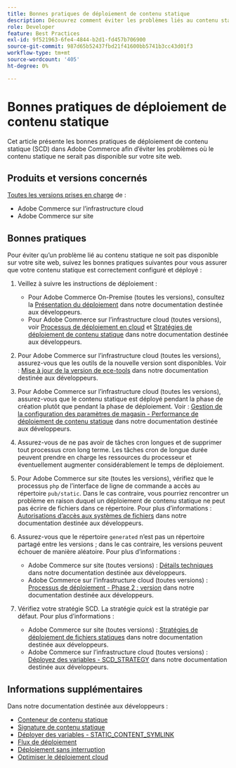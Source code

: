 ```yaml
---
title: Bonnes pratiques de déploiement de contenu statique
description: Découvrez comment éviter les problèmes liés au contenu statique qui n’apparaît pas sur votre vitrine Adobe Commerce.
role: Developer
feature: Best Practices
exl-id: 9f521963-6fe4-4844-b2d1-fd457b706900
source-git-commit: 987d65b52437fbd21f41600bb5741b3cc43d01f3
workflow-type: tm+mt
source-wordcount: '405'
ht-degree: 0%

---
```


# Bonnes pratiques de déploiement de contenu statique

Cet article présente les bonnes pratiques de déploiement de contenu statique (SCD) dans Adobe Commerce afin d’éviter les problèmes où le contenu statique ne serait pas disponible sur votre site web.

## Produits et versions concernés

[Toutes les versions prises en charge](../../../release/versions.md) de :

* Adobe Commerce sur l’infrastructure cloud
* Adobe Commerce sur site

## Bonnes pratiques

Pour éviter qu’un problème lié au contenu statique ne soit pas disponible sur votre site web, suivez les bonnes pratiques suivantes pour vous assurer que votre contenu statique est correctement configuré et déployé :

1. Veillez à suivre les instructions de déploiement :
   * Pour Adobe Commerce On-Premise (toutes les versions), consultez la [Présentation du déploiement](../../../configuration/deployment/overview.md) dans notre documentation destinée aux développeurs.
   * Pour Adobe Commerce sur l’infrastructure cloud (toutes versions), voir [Processus de déploiement en cloud](https://experienceleague.adobe.com/fr/docs/commerce-cloud-service/user-guide/develop/deploy/process) et [Stratégies de déploiement de contenu statique](https://experienceleague.adobe.com/fr/docs/commerce-cloud-service/user-guide/develop/deploy/static-content) dans notre documentation destinée aux développeurs.

1. Pour Adobe Commerce sur l’infrastructure cloud (toutes les versions), assurez-vous que les outils de la nouvelle version sont disponibles. Voir : [Mise à jour de la version de ece-tools](https://experienceleague.adobe.com/fr/docs/commerce-cloud-service/user-guide/release-notes/ece-tools-package) dans notre documentation destinée aux développeurs.
1. Pour Adobe Commerce sur l’infrastructure cloud (toutes les versions), assurez-vous que le contenu statique est déployé pendant la phase de création plutôt que pendant la phase de déploiement. Voir : [Gestion de la configuration des paramètres de magasin - Performance de déploiement de contenu statique](https://experienceleague.adobe.com/fr/docs/commerce-cloud-service/user-guide/configure-store/store-settings#cloud-confman-scd-over) dans notre documentation destinée aux développeurs.
1. Assurez-vous de ne pas avoir de tâches cron longues et de supprimer tout processus cron long terme. Les tâches cron de longue durée peuvent prendre en charge les ressources du processeur et éventuellement augmenter considérablement le temps de déploiement.
1. Pour Adobe Commerce sur site (toutes les versions), vérifiez que le processus `php` de l’interface de ligne de commande a accès au répertoire `pub/static`. Dans le cas contraire, vous pourriez rencontrer un problème en raison duquel un déploiement de contenu statique ne peut pas écrire de fichiers dans ce répertoire. Pour plus d’informations : [Autorisations d’accès aux systèmes de fichiers](https://experienceleague.adobe.com/docs/commerce-operations/configuration-guide/deployment/file-system-permissions.html?lang=fr) dans notre documentation destinée aux développeurs.
1. Assurez-vous que le répertoire `generated` n’est pas un répertoire partagé entre les versions ; dans le cas contraire, les versions peuvent échouer de manière aléatoire. Pour plus d’informations :
   * Adobe Commerce sur site (toutes versions) : [Détails techniques](https://experienceleague.adobe.com/docs/commerce-operations/configuration-guide/deployment/technical-details.html?lang=fr) dans notre documentation destinée aux développeurs.
   * Adobe Commerce sur l’infrastructure cloud (toutes versions) : [Processus de déploiement - Phase 2 : version](https://experienceleague.adobe.com/fr/docs/commerce-cloud-service/user-guide/develop/deploy/best-practices#cloud-deploy-over-phases-build) dans notre documentation destinée aux développeurs.

1. Vérifiez votre stratégie SCD. La stratégie *quick* est la stratégie par défaut. Pour plus d’informations :
   * Adobe Commerce sur site (toutes versions) : [Stratégies de déploiement de fichiers statiques](https://experienceleague.adobe.com/docs/commerce-operations/configuration-guide/cli/static-view/static-view-file-strategy.html?lang=fr) dans notre documentation destinée aux développeurs.
   * Adobe Commerce sur l’infrastructure cloud (toutes versions) : [Déployez des variables - SCD\_STRATEGY](https://experienceleague.adobe.com/fr/docs/commerce-cloud-service/user-guide/configure/env/stage/variables-deploy#scd_strategy) dans notre documentation destinée aux développeurs.

## Informations supplémentaires

Dans notre documentation destinée aux développeurs :

* [Conteneur de contenu statique](https://developer.adobe.com/commerce/admin-developer/pattern-library/containers/static-content/)
* [Signature de contenu statique](https://experienceleague.adobe.com/docs/commerce-operations/configuration-guide/cache/static-content-signing.html?lang=fr)
* [Déployer des variables - STATIC\_CONTENT\_SYMLINK](https://experienceleague.adobe.com/fr/docs/commerce-cloud-service/user-guide/configure/env/stage/variables-deploy#static_content_symlink)
* [Flux de déploiement](../../../performance/deployment-flow.md)
* [Déploiement sans interruption](https://experienceleague.adobe.com/fr/docs/commerce-cloud-service/user-guide/develop/deploy/reduce-downtime)
* [Optimiser le déploiement cloud](https://experienceleague.adobe.com/fr/docs/commerce-cloud-service/user-guide/develop/deploy/optimization)
